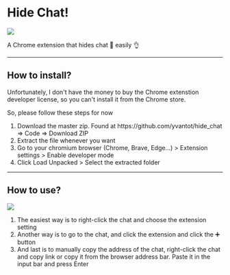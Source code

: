 <h1>Hide Chat!</h1>
<img src="https://github.com/user-attachments/assets/bbe5e235-6971-4b6d-8de7-2b11befcb7e8"/>
<p>A Chrome extension that hides chat 📩 easily 👌</p>
<hr />
<h2>How to install?</h2>
<p>Unfortunately, I don't have the money to buy the Chrome extenstion developer license, so you can't install it from the Chrome store.</p>
<p>So, please follow these steps for now</p>
<ol>
  <li>Download the master zip. Found at https://github.com/yvantot/hide_chat => Code => Download ZIP</li>
  <li>Extract the file whenever you want</li>
  <li>Go to your chromium browser (Chrome, Brave, Edge...) > Extension settings > Enable developer mode</li>
  <li>Click Load Unpacked > Select the extracted folder</li>
</ol>
<hr />
<h2>How to use?</h2>
<img src="https://github.com/user-attachments/assets/a0efb583-5ae6-44dd-b388-591d08a0115d"/>
<ol>
  <li>The easiest way is to right-click the chat and choose the extension setting</li>
  <li>Another way is to go to the chat, and click the extension and click the ➕ button</li>
  <li>And last is to manually copy the address of the chat, right-click the chat and copy link or copy it from the browser address bar. Paste it in the input bar and press Enter</li>
</ol>
